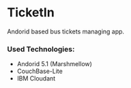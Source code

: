 # TicketIn
Andorid based bus tickets managing app.

### Used Technologies:
 * Andorid 5.1 (Marshmellow)
 * CouchBase-Lite
 * IBM Cloudant
 
